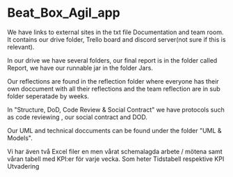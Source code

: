 # Beat_Box_Agil_app
We have links to external sites in the txt file Documentation and team room. It contains our drive folder, Trello board and discord server(not sure if this is relevant).

In our drive we have several folders, our final report is in the folder called Report, we have our runnable jar in the folder Jars.

Our reflections are found in the reflection folder where everyone has their own doccument with all their reflections and the team reflection are in sub folder seperatade by weeks.

In "Structure, DoD, Code Review & Social Contract" we have protocols such as code reviewing , our social contract  and DOD.

Our UML and technical doccuments can be found under the folder "UML & Models".

Vi har även två Excel filer en men vårat schemalagda arbete / mötena samt våran tabell med KPI:er för varje vecka. Som heter Tidstabell respektive KPI Utvadering
